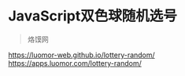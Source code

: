 
# **JavaScript双色球随机选号**
> 烙馍网

https://luomor-web.github.io/lottery-random/
https://apps.luomor.com/lottery-random/